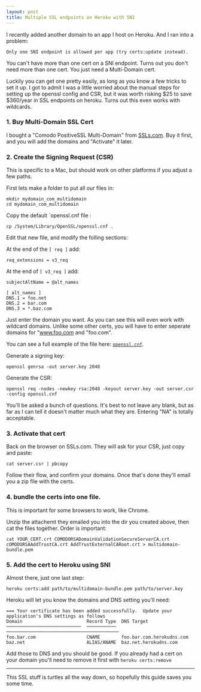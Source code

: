 ```yaml
---
layout: post
title: Multiple SSL endpoints on Heroku with SNI
---
```


I recently added another domain to an app I host on Heroku. And I ran into a problem:

```
Only one SNI endpoint is allowed per app (try certs:update instead).
```

You can't have more than one cert on a SNI endpoint. Turns out you don't need more than one cert. You just need a Multi-Domain cert.

Luckily you can get one pretty easily, as long as you know a few tricks to set it up. I got to admit I was a little worried about the manual steps for setting up the openssl config and CSR, but it was worth risking $25 to save $360/year in SSL endpoints on heroku. Turns out this even works with wildcards.


### 1. Buy Multi-Domain SSL Cert

I bought a "Comodo PositiveSSL Multi-Domain" from [SSLs.com](https://www.ssls.com/ssl-certificates/comodo-positivessl-multi-domain). Buy it first, and you will add the domains and "Activate" it later.

### 2. Create the Signing Request (CSR)

This is specific to a Mac, but should work on other platforms if you adjust a few paths.

First lets make a folder to put all our files in:

```
mkdir mydomain_com_multidomain
cd mydomain_com_multidomain
```

Copy the default `openssl.cnf file :

```
cp /System/Library/OpenSSL/openssl.cnf .
```

Edit that new file, and modify the folling sections:

At the end of the `[ req ]` add:

```
req_extensions = v3_req
```

At the end of `[ v3_req ]` add:

```
subjectAltName = @alt_names

[ alt_names ]
DNS.1 = foo.net
DNS.2 = bar.com
DNS.3 = *.baz.com
```

Just enter the domain you want. As you can see this will even work with wildcard domains. Unlike some other certs, you will have to enter seperate domains for "www.foo.com and "foo.com".

You can see a full example of the file here: [`openssl.cnf`](https://gist.github.com/csexton/ca9971f24001bf504181745ec779ca8e).

Generate a signing key:

```
openssl genrsa -out server.key 2048
```

Generate the CSR:

```
openssl req -nodes -newkey rsa:2048 -keyout server.key -out server.csr -config openssl.cnf
```

You'll be asked a bunch of questions. It's best to not leave any blank, but as far as I can tell it doesn't matter much what they are. Entering "NA" is totally acceptable.

### 3. Activate that cert

Back on the browser on SSLs.com. They will ask for your CSR, just copy and paste:

```
cat server.csr | pbcopy
```

Follow their flow, and confirm your domains. Once that's done they'll email you a zip file with the certs.

### 4. bundle the certs into one file.

This is important for some browsers to work, like Chrome.

Unzip the attachemt they emailed you into the dir you created above, then cat the files together. Order is important:

```
cat YOUR_CERT.crt COMODORSADomainValidationSecureServerCA.crt cOMODORSAAddTrustCA.crt AddTrustExternalCARoot.crt > multidomain-bundle.pem
```

### 5. Add the cert to Heroku using SNI

Almost there, just one last step:

```
heroku certs:add path/to/multidomain-bundle.pem path/to/server.key
```

Heroku will let you know the domains and DNS setting you'll need:

```
=== Your certificate has been added successfully.  Update your application's DNS settings as follows
Domain                        Record Type  DNS Target
────────────────────────────  ───────────  ──────────────────────────────────────────
foo.bar.com                   CNAME        foo.bar.com.herokudns.com
baz.net                       ALIAS/ANAME  baz.net.herokudns.com
```

Add those to DNS and you should be good. If you already had a cert on your domain you'll need to remove it first with `heroku certs:remove`

----

This SSL stuff is turtles all the way down, so hopefully this guide saves you some time.

